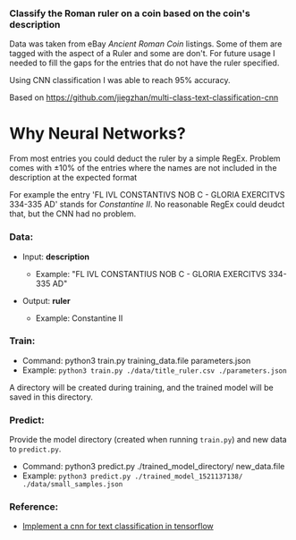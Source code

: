 ### Classify the Roman ruler on a coin based on the coin's description

Data was taken from eBay _Ancient Roman Coin_ listings.
Some of them are tagged with the aspect of a Ruler and some are don't. 
For future usage I needed to fill the gaps for the entries that do not have the ruler specified.

Using CNN classification I was able to reach 95% accuracy.

Based on https://github.com/jiegzhan/multi-class-text-classification-cnn

# Why Neural Networks?

From most entries you could deduct the ruler by a simple RegEx. Problem comes with ±10% of the 
entries where the names are not included in the description at the expected format 

For example the entry 'FL IVL CONSTANTIVS NOB C - GLORIA EXERCITVS 334-335 AD' stands for 
_Constantine II_. No reasonable RegEx could deudct that, but the CNN had no problem.

### Data: 

 - Input: **description**

    - Example: "FL IVL CONSTANTIUS NOB C - GLORIA EXERCITVS 334-335 AD"
    
 - Output: **ruler**

     - Example: Constantine II

### Train:

 - Command: python3 train.py training_data.file parameters.json
 - Example: ```python3 train.py ./data/title_ruler.csv ./parameters.json```
 
 A directory will be created during training, and the trained model will be saved in this directory. 

### Predict:

 Provide the model directory (created when running ```train.py```) and new data to ```predict.py```.
 - Command: python3 predict.py ./trained_model_directory/ new_data.file
 - Example: ```python3 predict.py ./trained_model_1521137138/ ./data/small_samples.json```

### Reference:
 - [Implement a cnn for text classification in tensorflow](http://www.wildml.com/2015/12/implementing-a-cnn-for-text-classification-in-tensorflow/)
